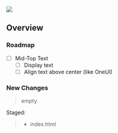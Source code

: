 <img src="https://img.shields.io/badge/License-MIT-orange">

<br>

## Overview

### Roadmap
- [ ] Mid-Top Text
    - [ ] Display text
    - [ ] Align text above center (like OneUI)

### New Changes
> empty

Staged:
> + index.html